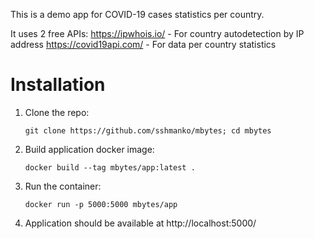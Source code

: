 This is a demo app for COVID-19 cases statistics per country.

It uses 2 free APIs:
https://ipwhois.io/ - For country autodetection by IP address
https://covid19api.com/ - For data per country statistics

# Installation

1. Clone the repo:

    ```git clone https://github.com/sshmanko/mbytes; cd mbytes```

2. Build application docker image:

    ```docker build --tag mbytes/app:latest .```

3. Run the  container:

    ```docker run -p 5000:5000 mbytes/app```

4. Application should be available at http://localhost:5000/

